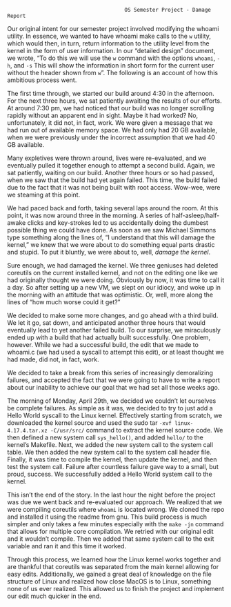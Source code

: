                                           OS Semester Project - Damage Report
                                          
                                          
Our original intent for our semester project involved modifying the whoami utility. In essence, we wanted to have whoami make calls to the `w` utility, which would then, in turn, return information to the utility level from the kernel in the form of user information. In our “detailed design” document, we wrote, “To do this we will use the `w` command with the options `whoami`, `-h`, and `-s` This will show the information in short form for the current user without the header shown from `w`”. The following is an account of how this ambitious process went.

The first time through, we started our build around 4:30 in the afternoon. For the next three hours, we sat patiently awaiting the results of our efforts. At around 7:30 pm, we had noticed that our build was no longer scrolling rapidly without an apparent end in sight. Maybe it had worked? No, unfortunately, it did not, in fact, work. We were given a message that we had run out of available memory space. We had only had 20 GB available, when we were previously under the incorrect assumption that we had 40 GB available.

Many expletives were thrown around, lives were re-evaluated, and we eventually pulled it together enough to attempt a second build. Again, we sat patiently, waiting on our build. Another three hours or so had passed, when we saw that the build had yet again failed. This time, the build failed due to the fact that it was not being built with root access. Wow-wee, were we steaming at this point.

We had paced back and forth, taking several laps around the room. At this point, it was now around three in the morning. A series of half-asleep/half-awake clicks and key-strokes led to us accidentally doing the dumbest possible thing we could have done. As soon as we saw Michael Simmons type something along the lines of, “I understand that this will damage the kernel,” we knew that we were about to do something equal parts drastic and stupid. To put it bluntly, we were about to, well, *damage the kernel*.

Sure enough, we had damaged the kernel. We three geniuses had deleted coreutils on the current installed kernel, and not on the editing one like we had originally thought we were doing. Obviously by now, it was time to call it a day. So after setting up a new VM, we slept on our idiocy, and woke up in the morning with an attitude that was optimistic. Or, well, more along the lines of “how much worse could it get?”

We decided to make some more changes, and go ahead with a third build. We let it go, sat down, and anticipated another three hours that would eventually lead to yet another failed build. To our surprise, we miraculously ended up with a build that had actually built successfully. One problem, however. While we had a successful build, the edit that we made to whoami.c (we had used a syscall to attempt this edit), or at least thought we had made, did not, in fact, work.

We decided to take a break from this series of increasingly demoralizing failures, and accepted the fact that we were going to have to write a report about our inability to achieve our goal that we had set all those weeks ago.

The morning of Monday, April 29th, we decided we couldn’t let ourselves be complete failures. As simple as it was, we decided to try to just add a Hello World syscall to the Linux kernel. Effectively starting from scratch, we downloaded the kernel source and used the sudo tar `-xvf linux-4.17.4.tar.xz -C/usr/src/` command to extract the kernel source code. We then defined a new system call `sys_hello()`, and added `hello/` to the kernel’s Makefile. Next, we added the new system call to the system call table. We then added the new system call to the system call header file. Finally, it was time to compile the kernel, then update the kernel, and then test the system call. Failure after countless failure gave way to a small, but proud, success. We successfully added a Hello World system call to the kernel.

This isn’t the end of the story. In the last hour the night before the project was due we went back and re-evaluated our approach. We realized that we were compiling coreutils where `whoami` is located wrong. We cloned the repo and installed it using the readme from gnu. This build process is much simpler and only takes a few minutes especially with the `make -jn` command that allows for multiple core compilation. We retried with our original edit and it wouldn’t compile. Then we added that same system call to the exit variable and ran it and this time it worked.

Through this process, we learned how the Linux kernel works together and are thankful that coreutils was separated from the main kernel allowing for easy edits. Additionally, we gained a great deal of knowledge on the file structure of Linux and realized how close MacOS is to Linux, something none of us ever realized. This allowed us to finish the project and implement our edit much quicker in the end.
